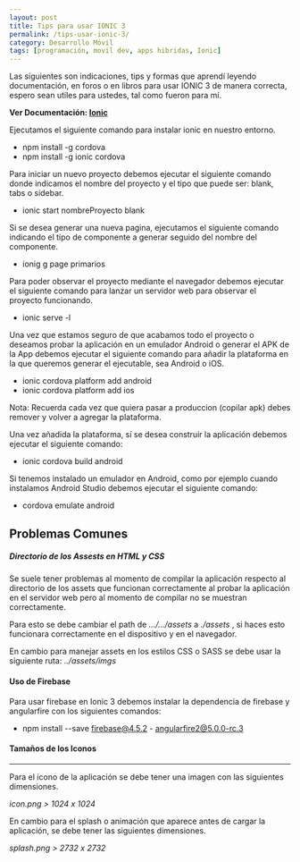 ```yaml
---
layout: post
title: Tips para usar IONIC 3
permalink: /tips-usar-ionic-3/
category: Desarrollo Móvil
tags: [programación, movil dev, apps hibridas, Ionic]
---
```


Las siguientes son indicaciones, tips y formas que aprendí leyendo documentación, en foros o en libros para usar IONIC 3 de manera correcta, espero sean utíles para ustedes, tal como fueron para mí.

**Ver Documentación: <a href="https://ionicframework.com/docs/" target="_blank">Ionic</a>**

Ejecutamos el siguiente comando para instalar ionic en nuestro entorno.

- npm install -g cordova
- npm install -g ionic cordova

Para iniciar un nuevo proyecto debemos ejecutar el siguiente comando donde indicamos el nombre del proyecto y el tipo que puede ser: blank, tabs o sidebar.

- ionic start nombreProyecto blank

Si se desea generar una nueva pagina, ejecutamos el siguiente comando indicando el tipo de componente a generar seguido del nombre del componente.

- ionig g page primarios

Para poder observar el proyecto mediante el navegador debemos ejecutar el siguiente comando para lanzar un servidor web para observar el proyecto funcionando.

- ionic serve -l

Una vez que estamos seguro de que acabamos todo el proyecto o deseamos probar la aplicación en un emulador Android o generar el APK de la App debemos ejecutar el siguiente comando para añadir la plataforma en la que queremos generar el ejecutable, sea Android o iOS.

- ionic cordova platform add android
- ionic cordova platform add ios

Nota: Recuerda cada vez que quiera pasar a produccion (copilar apk) debes remover y volver a agregar la plataforma.

Una vez añadida la plataforma, sí se desea construir la aplicación debemos ejecutar el siguiente comando: 

- ionic cordova build android

Si tenemos instalado un emulador en Android, como por ejemplo cuando instalamos Android Studio debemos ejecutar el siguiente comando: 

- cordova emulate android

## **Problemas Comunes**

##### Directorio de los Assests en HTML y CSS

Se suele tener problemas al momento de compilar la aplicación respecto al directorio de los assets que funcionan correctamente al probar la aplicación en el servidor web pero al momento de compilar no se muestran correctamente.

Para esto se debe cambiar el path de _…/…/assets_ a _./assets_ , si haces esto funcionara correctamente en el dispositivo y en el navegador.  

En cambio para manejar assets en los estilos CSS o SASS se debe usar la siguiente ruta: _../assets/imgs_

#### Uso de Firebase

Para usar firebase en Ionic 3 debemos instalar la dependencia de firebase y angularfire con los siguientes comandos: 

- npm install --save firebase@4.5.2 - angularfire2@5.0.0-rc.3

#### Tamaños de los Iconos
------------------------

Para el icono de la aplicación se debe tener una imagen con las siguientes dimensiones.

_icon.png > 1024 x 1024_

En cambio para el splash o animación que aparece antes de cargar la aplicación, se debe tener las siguientes dimensiones.

_splash.png > 2732 x 2732_

